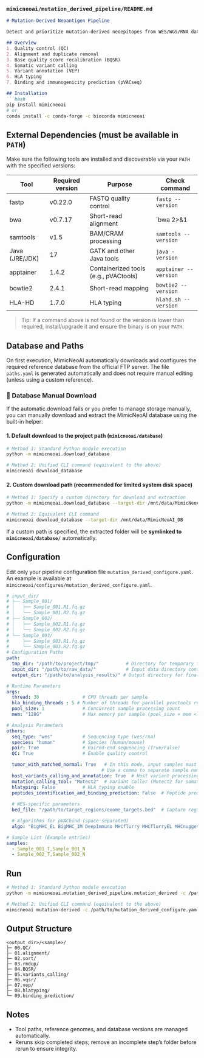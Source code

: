 
### `mimicneoai/mutation_derived_pipeline/README.md`

```markdown
# Mutation-Derived Neoantigen Pipeline

Detect and prioritize mutation-derived neoepitopes from WES/WGS/RNA data.

## Overview
1. Quality control (QC)  
2. Alignment and duplicate removal  
3. Base quality score recalibration (BQSR)  
4. Somatic variant calling  
5. Variant annotation (VEP)  
6. HLA typing 
7. Binding and immunogenicity prediction (pVACseq)

## Installation
```bash
pip install mimicneoai
# or
conda install -c conda-forge -c bioconda mimicneoai
````
## External Dependencies (must be available in `PATH`)

Make sure the following tools are installed and discoverable via your `PATH` with the specified versions:

| Tool         | Required version | Purpose                               | Check command                |
|--------------|------------------|---------------------------------------|------------------------------|
| fastp        | v0.22.0          | FASTQ quality control                 | `fastp --version`            |
| bwa          | v0.7.17          | Short-read alignment                  | `bwa 2>&1 | head -n1`        |
| samtools     | v1.5             | BAM/CRAM processing                   | `samtools --version`         |
| Java (JRE/JDK)| 17              | GATK and other Java tools      | `java -version`              |
| apptainer    | 1.4.2            | Containerized tools (e.g., pVACtools) | `apptainer --version`        |
| bowtie2                 | 2.4.1            | Short-read mapping                     | `bowtie2 --version`               |
| HLA-HD       | 1.7.0            | HLA typing                            | `hlahd.sh --version`         |

> Tip: If a command above is not found or the version is lower than required, install/upgrade it and ensure the binary is on your `PATH`.

## Database and Paths

On first execution, MimicNeoAI automatically downloads and configures the required reference database from the official FTP server.
 The file `paths.yaml` is generated automatically and does not require manual editing (unless using a custom reference).

### 🧩 Database Manual Download

If the automatic download fails or you prefer to manage storage manually,
 you can manually download and extract the MimicNeoAI database using the built-in helper:

#### 1. Default download to the project path (`mimicneoai/database`)

```bash
# Method 1: Standard Python module execution
python -m mimicneoai.download_database

# Method 2: Unified CLI command (equivalent to the above)
mimicneoai download_database
```

#### 2. Custom download path (recommended for limited system disk space)

```bash
# Method 1: Specify a custom directory for download and extraction
python -m mimicneoai.download_database --target-dir /mnt/data/MimicNeoAI_DB

# Method 2: Equivalent CLI command
mimicneoai download_database --target-dir /mnt/data/MimicNeoAI_DB
```

If a custom path is specified, the extracted folder will be **symlinked to `mimicneoai/database/`** automatically.

## Configuration

Edit only your pipeline configuration file `mutation_derived_configure.yaml`.
An example is available at `mimicneoai/configures/mutation_derived_configure.yaml`.

```yaml
# input_dir/
# ├── Sample_001/
# │   ├── Sample_001.R1.fq.gz
# │   └── Sample_001.R2.fq.gz
# ├── Sample_002/
# │   ├── Sample_002.R1.fq.gz
# │   └── Sample_002.R2.fq.gz
# └── Sample_003/
#     ├── Sample_003.R1.fq.gz
#     └── Sample_003.R2.fq.gz
# Configuration Paths
path:
  tmp_dir: "/path/to/project/tmp/"          # Directory for temporary files
  input_dir: "/path/to/raw_data/"           # Input data directory containing samples
  output_dir: "/path/to/analysis_results/" # Output directory for final results

# Runtime Parameters
args:
  thread: 30                # CPU threads per sample
  hla_binding_threads : 5 # Number of threads for parallel pvactools runs; too many may reduce efficiency—adjust based on server performance.
  pool_size: 1              # Concurrent sample processing count
  mem: "128G"               # Max memory per sample (pool_size × mem < total memory)

# Analysis Parameters
others:
  seq_type: "wes"           # Sequencing type (wes/rna)
  species: "human"          # Species (human/mouse)
  pair: True                # Paired-end sequencing (True/False)
  QC: True                  # Enable quality control

  tumor_with_matched_normal: True   # In this mode, input samples must be provided as a matched Tumor-Normal pair.
                                   # Use a comma to separate sample names, e.g. - {TumorName},{NormalName}
  host_variants_calling_and_annotation: True  # Host variant processing
  mutation_calling_tool: "Mutect2"  # Variant caller (Mutect2 for somatic variants)
  hlatyping: False          # HLA typing enable
  peptides_identification_and_binding_prediction: False  # Peptide prediction
  
  # WES-specific parameters
  bed_file: "/path/to/target_regions/exome_targets.bed"  # Capture regions file

  # Algorithms for pVACbind (space-separated)
  algo: "BigMHC_EL BigMHC_IM DeepImmuno MHCflurry MHCflurryEL MHCnuggetsI MHCnuggetsII NNalign NetMHC NetMHCIIpan NetMHCIIpanEL NetMHCpan NetMHCpanEL PickPocket SMM SMMPMBEC"

# Sample List (Example entries)
samples:
  - Sample_001_T,Sample_001_N
  - Sample_002_T,Sample_002_N
```

## Run

```bash
# Method 1: Standard Python module execution
python -m mimicneoai.mutation_derived_pipeline.mutation_derived -c /path/to/mutation_derived_configure.yaml

# Method 2: Unified CLI command (equivalent to the above)
mimicneoai mutation-derived -c /path/to/mutation_derived_configure.yaml
```

## Output Structure

```
<output_dir>/<sample>/
├─ 00.QC/
├─ 01.alignment/
├─ 02.sort/
├─ 03.rmdup/
├─ 04.BQSR/
├─ 05.variants_calling/
├─ 06.vqsr/
├─ 07.vep/
├─ 08.hlatyping/
└─ 09.binding_prediction/
```

## Notes

* Tool paths, reference genomes, and database versions are managed automatically.
* Reruns skip completed steps; remove an incomplete step’s folder before rerun to ensure integrity.

